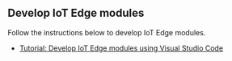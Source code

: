 ## Develop IoT Edge modules

Follow the instructions below to develop IoT Edge modules.

- [Tutorial: Develop IoT Edge modules using Visual Studio Code](https://learn.microsoft.com/en-us/azure/iot-edge/tutorial-develop-for-linux?view=iotedge-1.4&tabs=python&pivots=iotedge-dev-ext)

